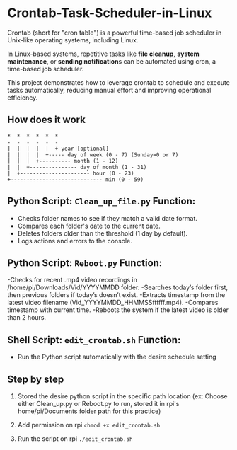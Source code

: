 # Crontab-Task-Scheduler-in-Linux
Crontab (short for "cron table") is a powerful time-based job scheduler in Unix-like operating systems, including Linux. 

In Linux-based systems, repetitive tasks like **file cleanup**, **system maintenance**, or **sending notification**s can be automated using cron, a time-based job scheduler. 

This project demonstrates how to leverage crontab to schedule and execute tasks automatically, reducing manual effort and improving operational efficiency.

## How does it work
```
*  *  *  *  *  *
-  -  -  -  -  -
|  |  |  |  |  + year [optional]
|  |  |  |  +----- day of week (0 - 7) (Sunday=0 or 7)
|  |  |  +---------- month (1 - 12)
|  |  +--------------- day of month (1 - 31)
|  +---------------------- hour (0 - 23)
+----------------------------- min (0 - 59)
```
## Python Script: `Clean_up_file.py` Function:

- Checks folder names to see if they match a valid date format.
- Compares each folder's date to the current date.
- Deletes folders older than the threshold (1 day by default).
- Logs actions and errors to the console.

## Python Script: `Reboot.py` Function:

-Checks for recent .mp4 video recordings in /home/pi/Downloads/Vid/YYYYMMDD folder.
-Searches today’s folder first, then previous folders if today’s doesn’t exist.
-Extracts timestamp from the latest video filename (Vid_YYYYMMDD_HHMMSSffffff.mp4).
-Compares timestamp with current time.
-Reboots the system if the latest video is older than 2 hours.

## Shell Script: `edit_crontab.sh` Function:

- Run the Python script automatically with the desire schedule setting

 ## Step by step

 1. Stored the desire python script in the specific path location
(ex: Choose either Clean_up.py or Reboot.py to run, stored it in rpi's home/pi/Documents folder path for this practice)
    
 3. Add permission on rpi
`chmod +x edit_crontab.sh`

4. Run the script on rpi
`./edit_crontab.sh`

